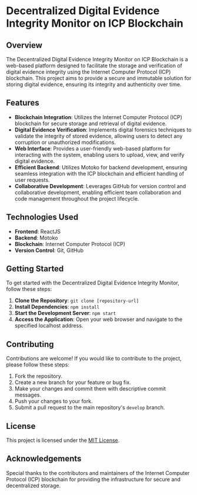 # Decentralized Digital Evidence Integrity Monitor on ICP Blockchain

## Overview

The Decentralized Digital Evidence Integrity Monitor on ICP Blockchain is a web-based platform designed to facilitate the storage and verification of digital evidence integrity using the Internet Computer Protocol (ICP) blockchain. This project aims to provide a secure and immutable solution for storing digital evidence, ensuring its integrity and authenticity over time.

## Features

- **Blockchain Integration**: Utilizes the Internet Computer Protocol (ICP) blockchain for secure storage and retrieval of digital evidence.
- **Digital Evidence Verification**: Implements digital forensics techniques to validate the integrity of stored evidence, allowing users to detect any corruption or unauthorized modifications.
- **Web Interface**: Provides a user-friendly web-based platform for interacting with the system, enabling users to upload, view, and verify digital evidence.
- **Efficient Backend**: Utilizes Motoko for backend development, ensuring seamless integration with the ICP blockchain and efficient handling of user requests.
- **Collaborative Development**: Leverages GitHub for version control and collaborative development, enabling efficient team collaboration and code management throughout the project lifecycle.

## Technologies Used

- **Frontend**: ReactJS
- **Backend**: Motoko
- **Blockchain**: Internet Computer Protocol (ICP)
- **Version Control**: Git, GitHub

## Getting Started

To get started with the Decentralized Digital Evidence Integrity Monitor, follow these steps:

1. **Clone the Repository**: `git clone [repository-url]`
2. **Install Dependencies**: `npm install`
3. **Start the Development Server**: `npm start`
4. **Access the Application**: Open your web browser and navigate to the specified localhost address.

## Contributing

Contributions are welcome! If you would like to contribute to the project, please follow these steps:

1. Fork the repository.
2. Create a new branch for your feature or bug fix.
3. Make your changes and commit them with descriptive commit messages.
4. Push your changes to your fork.
5. Submit a pull request to the main repository's `develop` branch.

## License

This project is licensed under the [MIT License](LICENSE).

## Acknowledgements

Special thanks to the contributors and maintainers of the Internet Computer Protocol (ICP) blockchain for providing the infrastructure for secure and decentralized storage.
